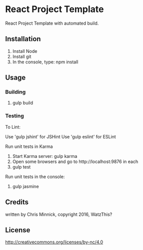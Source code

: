 # React Project Template

React Project Template with automated build.

## Installation

1. Install Node
2. Install git
3. In the console, type: npm install

## Usage

### Building

1. gulp build

### Testing

To Lint:

Use 'gulp jshint' for JSHint
Use 'gulp eslint' for ESLint

Run unit tests in Karma

1. Start Karma server: gulp karma
2. Open some browsers and go to http://localhost:9876 in each
3. gulp test

Run unit tests in the console:
1. gulp jasmine

## Credits
written by Chris Minnick, copyright 2016, WatzThis?

## License
http://creativecommons.org/licenses/by-nc/4.0